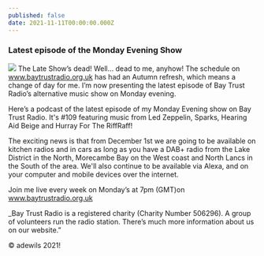 ```yaml
---
published: false
date: 2021-11-11T00:00:00.000Z
---
```

### Latest episode of the Monday Evening Show
![]({{site.baseurl}}//adrian%20at%20media%20city.jpeg)
The Late Show’s dead! Well… dead to me, anyhow! The schedule on www.baytrustradio.org.uk has had an Autumn refresh, which means a change of day for me. I’m now presenting the latest episode of Bay Trust Radio’s alternative music show on Monday evening.

Here’s a podcast of the latest episode of my Monday Evening show on Bay Trust Radio. It's #109 featuring music from Led Zeppelin, Sparks, Hearing Aid Beige and Hurray For The RiffRaff!

The exciting news is that from December 1st we are going to be available on kitchen radios and in cars as long as you have a DAB+ radio from the Lake District in the North, Morecambe Bay on the West coast and North Lancs in the South of the area. We'll also continue to be available via Alexa, and on your computer and mobile devices over the internet.

Join me live every week on Monday’s at 7pm (GMT)on www.baytrustradio.org.uk

_Bay Trust Radio is a registered charity (Charity Number 506296). A group of volunteers run the radio station. There’s much more information about us on our website.”

© adewils 2021!
